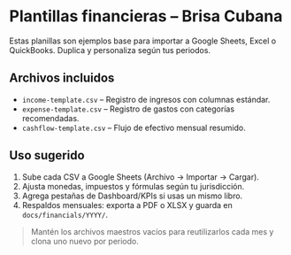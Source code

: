 # Plantillas financieras – Brisa Cubana

Estas planillas son ejemplos base para importar a Google Sheets, Excel o QuickBooks. Duplica y personaliza según tus periodos.

## Archivos incluidos

- `income-template.csv` – Registro de ingresos con columnas estándar.
- `expense-template.csv` – Registro de gastos con categorías recomendadas.
- `cashflow-template.csv` – Flujo de efectivo mensual resumido.

## Uso sugerido

1. Sube cada CSV a Google Sheets (Archivo → Importar → Cargar).
2. Ajusta monedas, impuestos y fórmulas según tu jurisdicción.
3. Agrega pestañas de Dashboard/KPIs si usas un mismo libro.
4. Respaldos mensuales: exporta a PDF o XLSX y guarda en `docs/financials/YYYY/`.

> Mantén los archivos maestros vacíos para reutilizarlos cada mes y clona uno nuevo por periodo.
